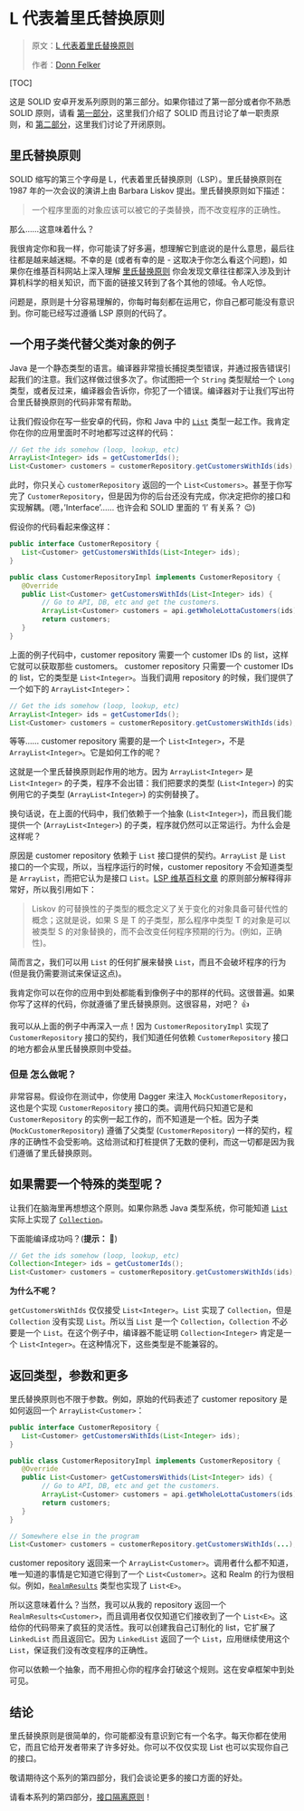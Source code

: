 # L 代表着里氏替换原则

> 原文：[L 代表着里氏替换原则](https://academy.realm.io/cn/posts/donn-felker-solid-part-3/)
>
> 作者：[Donn Felker](https://twitter.com/donnfelker)

[TOC]

这是 SOLID 安卓开发系列原则的第三部分。如果你错过了第一部分或者你不熟悉 SOLID 原则，请看 [第一部分](https://academy.realm.io/cn/posts/donn-felker-solid-part-1/)，这里我们介绍了 SOLID 而且讨论了单一职责原则，和 [第二部分](https://academy.realm.io/cn/posts/donn-felker-solid-part-2/)，这里我们讨论了开闭原则。

## 里氏替换原则

SOLID 缩写的第三个字母是 L，代表着里氏替换原则（LSP）。里氏替换原则在 1987 年的一次会议的演讲上由 Barbara Liskov 提出。里氏替换原则如下描述：

> 一个程序里面的对象应该可以被它的子类替换，而不改变程序的正确性。

那么……这意味着什么？

我很肯定你和我一样，你可能读了好多遍，想理解它到底说的是什么意思，最后往往都是越来越迷糊。不幸的是 (或者有幸的是 - 这取决于你怎么看这个问题)，如果你在维基百科网站上深入理解 [里氏替换原则](https://en.wikipedia.org/wiki/Liskov_substitution_principle) 你会发现文章往往都深入涉及到计算机科学的相关知识，而下面的链接又转到了各个其他的领域。令人吃惊。

问题是，原则是十分容易理解的，你每时每刻都在运用它，你自己都可能没有意识到。你可能已经写过遵循 LSP 原则的代码了。

## 一个用子类代替父类对象的例子

Java 是一个静态类型的语言。编译器非常擅长捕捉类型错误，并通过报告错误引起我们的注意。我们这样做过很多次了。你试图把一个 `String` 类型赋给一个 `Long` 类型，或者反过来，编译器会告诉你，你犯了一个错误。编译器对于让我们写出符合里氏替换原则的代码非常有帮助。

让我们假设你在写一些安卓的代码，你和 Java 中的 [`List`](http://developer.android.com/reference/java/util/List.html) 类型一起工作。我肯定你在你的应用里面时不时地都写过这样的代码：

```java
// Get the ids somehow (loop, lookup, etc)
ArrayList<Integer> ids = getCustomerIds();
List<Customer> customers = customerRepository.getCustomersWithIds(ids);
```

此时，你只关心 `customerRepository` 返回的一个 `List<Customers>`。甚至于你写完了 `CustomerRepository`，但是因为你的后台还没有完成，你决定把你的接口和实现解耦。(嗯，’Interface’…… 也许会和 SOLID 里面的 ‘I’ 有关系？ 😉)

假设你的代码看起来像这样：

```java
public interface CustomerRepository {
   List<Customer> getCustomersWithIds(List<Integer> ids);
}

public class CustomerRepositoryImpl implements CustomerRepository {
   @Override
   public List<Customer> getCustomersWithIds(List<Integer> ids) {
        // Go to API, DB, etc and get the customers.
        ArrayList<Customer> customers = api.getWholeLottaCustomers(ids);
        return customers;
   }
}
```

上面的例子代码中，customer repository 需要一个 customer IDs 的 list，这样它就可以获取那些 customers。 customer repository 只需要一个 customer IDs 的 list，它的类型是 `List<Integer>`。当我们调用 repository 的时候，我们提供了一个如下的 `ArrayList<Integer>`：

```java
// Get the ids somehow (loop, lookup, etc)
ArrayList<Integer> ids = getCustomerIds();
List<Customer> customers = customerRepository.getCustomersWithIds(ids);
```

等等…… customer repository 需要的是一个 `List<Integer>`，不是 `ArrayList<Integer>`。它是如何工作的呢？

这就是一个里氏替换原则起作用的地方。因为 `ArrayList<Integer>` 是 `List<Integer>` 的子类，程序不会出错：我们把要求的类型 (`List<Integer>`) 的实例用它的子类型 (`ArrayList<Integer>`) 的实例替换了。

换句话说，在上面的代码中，我们依赖于一个抽象 (`List<Integer>`)，而且我们能提供一个 (`ArrayList<Integer>`) 的子类，程序就仍然可以正常运行。为什么会是这样呢？

原因是 customer repository 依赖于 `List` 接口提供的契约。`ArrayList` 是 `List` 接口的一个实现，所以，当程序运行的时候，customer repository 不会知道类型是 `ArrayList`，而把它认为是接口 `List`。[LSP 维基百科文章](https://en.wikipedia.org/wiki/Liskov_substitution_principle#Principle) 的原则部分解释得非常好，所以我引用如下：

> Liskov 的可替换性的子类型的概念定义了关于变化的对象具备可替代性的概念；这就是说，如果 S 是 T 的子类型，那么程序中类型 T 的对象是可以被类型 S 的对象替换的，而不会改变任何程序预期的行为。(例如，正确性)。

简而言之，我们可以用 `List` 的任何扩展来替换 `List`，而且不会破坏程序的行为(但是我仍需要测试来保证这点)。

我肯定你可以在你的应用中到处都能看到像例子中的那样的代码。这很普遍。如果你写了这样的代码，你就遵循了里氏替换原则。这很容易，对吧？ 👍

我可以从上面的例子中再深入一点！因为 `CustomerRepositoryImpl` 实现了 `CustomerRepository` 接口的契约，我们知道任何依赖 `CustomerRepository` 接口的地方都会从里氏替换原则中受益。

### 但是 怎么做呢？

非常容易。假设你在测试中，你使用 Dagger 来注入 `MockCustomerRepository`，这也是个实现 `CustomerRepository` 接口的类。调用代码只知道它是和 `CustomerRepository` 的实例一起工作的，而不知道是一个桩。因为子类 (`MockCustomerRepository`) 遵循了父类型 (`CustomerRepository`) 一样的契约，程序的正确性不会受影响。这给测试和打桩提供了无数的便利，而这一切都是因为我们遵循了里氏替换原则。

## 如果需要一个特殊的类型呢？

让我们在脑海里再想想这个原则。如果你熟悉 Java 类型系统，你可能知道 [`List`](http://developer.android.com/reference/java/util/List.html) 实际上实现了 [`Collection`](http://developer.android.com/reference/java/util/Collection.html)。

下面能编译成功吗？(**提示： 🙅**)

```java
// Get the ids somehow (loop, lookup, etc)
Collection<Integer> ids = getCustomerIds();
List<Customer> customers = customerRepository.getCustomersWithIds(ids);
```

**为什么不呢？**

`getCustomersWithIds` 仅仅接受 `List<Integer>`。`List` 实现了 `Collection`，但是 `Collection` 没有实现 `List`。所以当 `List` 是一个 `Collection`，`Collection` 不必要是一个 `List`。在这个例子中，编译器不能证明 `Collection<Integer>` 肯定是一个 `List<Integer>`。在这种情况下，这些类型是不能兼容的。

## 返回类型，参数和更多

里氏替换原则也不限于参数。例如，原始的代码表述了 customer repository 是如何返回一个 `ArrayList<Customer>`：

```java
public interface CustomerRepository {
   List<Customer> getCustomersWithIds(List<Integer> ids);
}

public class CustomerRepositoryImpl implements CustomerRepository {
   @Override
   public List<Customer> getCustomersWithids(List<Integer> ids) {
        // Go to API, DB, etc and get the customers.
        ArrayList<Customer> customers = api.getWholeLottaCustomers(ids);
        return customers;
   }
}

// Somewhere else in the program
List<Customer> customers = customerRepository.getCustomersWithIds(...);
```

customer repository 返回来一个 `ArrayList<Customer>`。调用者什么都不知道，唯一知道的事情是它知道它得到了一个 `List<Customer>`。这和 Realm 的行为很相似。例如，[`RealmResults`](https://realm.io/docs/java/latest/api/io/realm/RealmResults.html) 类型也实现了 `List<E>`。

所以这意味着什么？当然，我可以从我的 repository 返回一个 `RealmResults<Customer>`，而且调用者仅仅知道它们接收到了一个 `List<E>`。这给你的代码带来了疯狂的灵活性。我可以创建我自己订制化的 list，它扩展了 `LinkedList` 而且返回它。因为 `LinkedList` 返回了一个 `List`，应用继续使用这个 `List`，保证我们没有改变程序的正确性。

你可以依赖一个抽象，而不用担心你的程序会打破这个规则。这在安卓框架中到处可见。

## 结论

里氏替换原则是很简单的，你可能都没有意识到它有一个名字。每天你都在使用它，而且它给开发者带来了许多好处。你可以不仅仅实现 List 也可以实现你自己的接口。

敬请期待这个系列的第四部分，我们会谈论更多的接口方面的好处。

请看本系列的第四部分，[接口隔离原则](https://realm.io/news/donn-felker-solid-part-4/)！